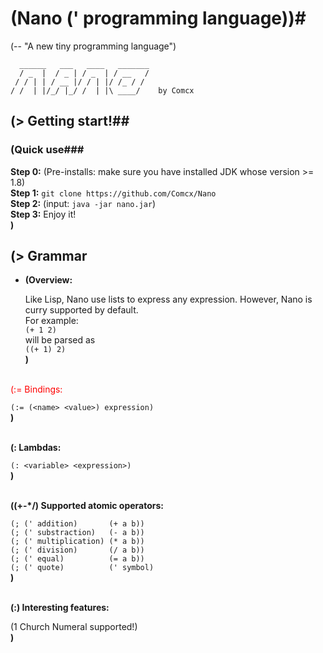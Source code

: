 # (Nano (' programming language))#
(-- "A new tiny programming language")

      ______   ___   ____   _______
      / _  |  / _ | / _  | / __   /
     / / | | / __ |/ / | |/ /_ / /
    / /  | |/_/ |_/ /  | |\ ____/    by Comcx

## (> Getting start!##
### (Quick use###
**Step 0:**  (Pre-installs: make sure you have installed JDK whose version >= 1.8)  
**Step 1:**  `git clone https://github.com/Comcx/Nano`  
**Step 2:**  (input: `java -jar nano.jar`)  
**Step 3:**  Enjoy it!  
**)**  

## (> Grammar  ##
  
- **(Overview:**  
  
  Like Lisp, Nano use lists to express any expression. However, Nano is curry supported by default.  
  For example:    
  `(+ 1 2)`  
  will be parsed as   
  `((+ 1) 2)`  
**)**<br><br>
  
  
<font color=red>(:= Bindings:</font>  
  
  `(:= (<name> <value>) expression)`  
**)**<br><br>
  
  
**(: Lambdas:**  
  
`(: <variable> <expression>)`  
**)**<br><br>  
  
  
**((+-*/) Supported atomic operators:**  
  
`(; (' addition)       (+ a b))`  
`(; (' substraction)   (- a b))`  
`(; (' multiplication) (* a b))`  
`(; (' division)       (/ a b)) `  
`(; (' equal)          (= a b))`  
`(; (' quote)          (' symbol)`  
**)**  <br><br>
  
  
**(:) Interesting features:**  
  
(1 Church Numeral supported!)  
**)**





